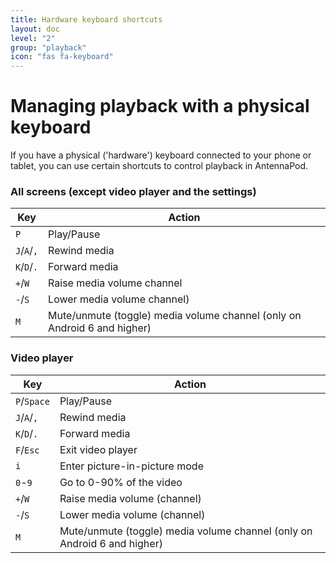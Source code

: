 ```yaml
---
title: Hardware keyboard shortcuts
layout: doc
level: "2"
group: "playback"
icon: "fas fa-keyboard"
---
```


# Managing playback with a physical keyboard

If you have a physical ('hardware') keyboard connected to your phone or tablet, you can use certain shortcuts to control playback in AntennaPod.

### All screens (except video player and the settings)

| Key | Action |
| -- | -- |
|`P` | Play/Pause|
| `J`/`A`/`,` | Rewind media |
| `K`/`D`/`.` | Forward media |
| `+`/`W` | Raise media volume channel |
| `-`/`S` | Lower media volume channel) |
| `M` | Mute/unmute (toggle) media volume channel (only on Android 6 and higher) |

### Video player

| Key | Action |
| -- | -- |
| `P`/`Space` | Play/Pause |
| `J`/`A`/`,` | Rewind media |
| `K`/`D`/`.` | Forward media |
| `F`/`Esc` | Exit video player |
| `i` | Enter picture-in-picture mode |
| `0`-`9` | Go to 0-90% of the video |
| `+`/`W` | Raise media volume (channel) |
| `-`/`S` | Lower media volume (channel) |
| `M` | Mute/unmute (toggle) media volume channel (only on Android 6 and higher) |
